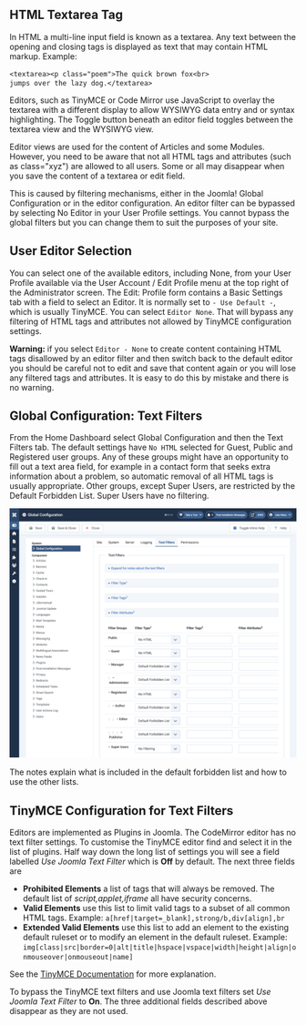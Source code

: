 <!-- Filename: Entering_raw_HTML_in_editors / Display title: HTML Filters -->

## HTML Textarea Tag

In HTML a multi-line input field is known as a textarea. Any text between the
opening and closing tags is displayed as text that may contain HTML markup.
Example:
```
<textarea><p class="poem">The quick brown fox<br>
jumps over the lazy dog.</textarea>
```
Editors, such as TinyMCE or Code Mirror use JavaScript to overlay the textarea
with a different display to allow WYSIWYG data entry and or syntax
highlighting. The Toggle button beneath an editor field toggles between the
textarea view and the WYSIWYG view.

Editor views are used for the content of Articles and some Modules. However,
you need to be aware that not all HTML tags and attributes (such as
class="xyz") are allowed to all users. Some or all may disappear when you
save the content of a textarea or edit field.

This is caused by filtering mechanisms, either in the Joomla! Global
Configuration or in the editor configuration. An editor filter can be
bypassed by selecting No Editor in your User Profile settings. You cannot
bypass the global filters but you can change them to suit the purposes of
your site.

## User Editor Selection

You can select one of the available editors, including None, from your User
Profile available via the User Account / Edit Profile menu at the top right of
the Administrator screen. The Edit: Profile form contains a Basic Settings
tab with a field to select an Editor. It is normally set to `- Use Default -`,
which is usually TinyMCE. You can select `Editor None`. That will bypass any
filtering of HTML tags and attributes not allowed by TinyMCE configuration
settings.

**Warning:** if you select `Editor - None` to create content containing HTML
tags disallowed by an editor filter and then switch back to the default editor
you should be careful not to edit and save that content again or you will lose
any filtered tags and attributes. It is easy to do this by mistake and there
is no warning.

## Global Configuration: Text Filters

From the Home Dashboard select Global Configuration and then the Text Filters
tab. The default settings have `No HTML` selected for Guest, Public and
Registered user groups. Any of these groups might have an opportunity
to fill out a text area field, for example in a contact form that seeks
extra information about a problem, so automatic removal of all HTML tags is
usually appropriate. Other groups, except Super Users, are restricted by the
Default Forbidden List. Super Users have no filtering.

![global configuration of text filters](../../../images/en/editors/text-filters-global-configuration.png "Global Configuration of Text Filters")

The notes explain what is included in the default forbidden list and how to
use the other lists.

## TinyMCE Configuration for Text Filters

Editors are implemented as Plugins in Joomla. The CodeMirror editor has no text
filter settings. To customise the TinyMCE editor find and select it in the
list of plugins. Half way down the long list of settings you will see a field
labelled *Use Joomla Text Filter* which is **Off** by default. The next three
fields are
* **Prohibited Elements** a list of tags that will always be removed. The
default list of *script,applet,iframe* all have security concerns.
* **Valid Elements** use this list to limit valid tags to a subset of all
common HTML tags. Example: `a[href|target=_blank],strong/b,div[align],br`
* **Extended Valid Elements** use this list to add an element to the existing
default ruleset or to modify an element in the default ruleset. Example:
`img[class|src|border=0|alt|title|hspace|vspace|width|height|align|onmouseover|onmouseout|name]`

See the [TinyMCE Documentation](https://www.tiny.cloud/docs-3x/reference/Configuration3x/Configuration3x@valid_elements/ ) for more explanation.

To bypass the TinyMCE text filters and use Joomla text filters set *Use Joomla
Text Filter* to **On**. The three additional fields described above disappear
as they are not used.
